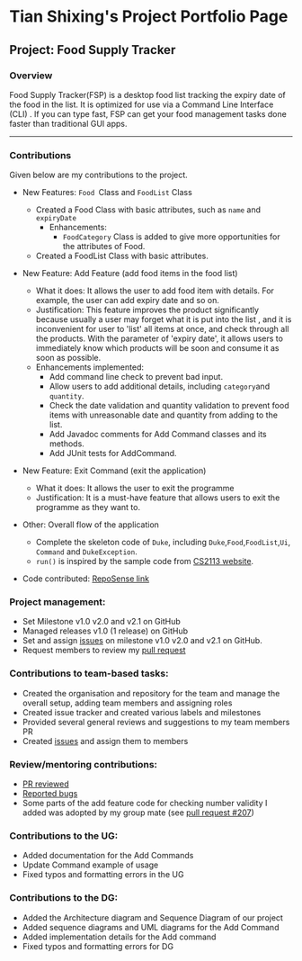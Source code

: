 # Tian Shixing's Project Portfolio Page
## Project: Food Supply Tracker

### Overview
Food Supply Tracker(FSP) is a desktop food list tracking the expiry date of the food in the list.
It is optimized for use via a Command Line Interface (CLI) . 
If you can type fast, FSP can get your food management tasks done faster than traditional GUI apps.

---

### Contributions
Given below are my contributions to the project.

+ New Features: `Food `Class and `FoodList` Class
  + Created a Food Class with basic attributes, such as `name` and `expiryDate`
    + Enhancements:
      + `FoodCategory` Class is added to give more opportunities for the attributes of Food.
  + Created a FoodList Class with basic attributes.

+ New Feature: Add Feature (add food items in the food list)
  + What it does: It allows the user to add food item with details. For example, the user can add expiry date and so on. 
  + Justification: This feature improves the product significantly because usually a user may forget what it is put into the list
  , and it is inconvenient for user to 'list' all items at once, and check through all the products. 
  With the parameter of 'expiry date', it allows users to immediately know which products will be soon and consume it 
  as soon as possible. 
  + Enhancements implemented: 
    + Add command line check to prevent bad input.
    + Allow users to add additional details, including `category`and `quantity`.
    + Check the date validation and quantity validation to prevent food items with 
unreasonable date and quantity from adding to the list.
    + Add Javadoc comments for Add Command classes and its methods.
    + Add JUnit tests for AddCommand.

+ New Feature: Exit Command (exit the application)
  + What it does: It allows the user to exit the programme
  + Justification: It is a must-have feature that allows users to exit the programme as they want to.
  
+ Other: Overall flow of the application
  + Complete the skeleton code of `Duke`, including `Duke`,`Food`,`FoodList`,`Ui`, `Command` and `DukeException`.
  + `run()` is inspired by the sample code from [CS2113 website](https://nus-cs2113-ay2223s2.github.io/website/schedule/week7/project.html). 
+ Code contributed: [RepoSense link](https://nus-cs2113-ay2223s2.github.io/tp-dashboard/?search=tsx0314&sort=groupTitle&sortWithin=title&timeframe=commit&mergegroup=&groupSelect=groupByRepos&breakdown=true&checkedFileTypes=docs~functional-code~test-code~other&since=2023-02-17&tabOpen=true&tabType=authorship&tabAuthor=tsx0314&tabRepo=AY2223S2-CS2113-W13-3%2Ftp%5Bmaster%5D&authorshipIsMergeGroup=false&authorshipFileTypes=docs~functional-code~test-code~other&authorshipIsBinaryFileTypeChecked=false&authorshipIsIgnoredFilesChecked=false)


### Project management:
  + Set Milestone v1.0 v2.0 and v2.1 on GitHub
  + Managed releases v1.0 (1 release) on GitHub
  + Set and assign [issues](https://github.com/AY2223S2-CS2113-W13-3/tp/issues?q=is%3Aissuea+author%3Atsx0314+is%3Aclosed) on milestone v1.0 v2.0 and v2.1 on GitHub.
  + Request members to review my [pull request](https://github.com/AY2223S2-CS2113-W13-3/tp/pulls/tsx0314) 
  
### Contributions to team-based tasks: 
  + Created the organisation and repository for the team and manage the overall setup, adding team members and assigning roles 
  + Created issue tracker and created various labels and milestones
  + Provided several general reviews and suggestions to my team members PR
  + Created [issues](https://github.com/AY2223S2-CS2113-W13-3/tp/issues?q=author%3Atsx0314) and assign them to members

### Review/mentoring contributions:
  + [PR reviewed](https://github.com/AY2223S2-CS2113-W13-3/tp/issues?q=reviewed-by%3Atsx0314)
  + [Reported bugs](https://github.com/AY2223S2-CS2113-W13-3/tp/issues?q=author%3Atsx0314+label%3Atype.Bug)
  + Some parts of the add feature code for checking number validity I added was adopted by my group mate (see [pull request #207](https://github.com/AY2223S2-CS2113-W13-3/tp/pull/207))

### Contributions to the UG:
+ Added documentation for the Add Commands
+ Update Command example of usage
+ Fixed typos and formatting errors in the UG

### Contributions to the DG:
+ Added the Architecture diagram and Sequence Diagram of our project
+ Added sequence diagrams and UML diagrams for the Add Command
+ Added implementation details for the Add command
+ Fixed typos and formatting errors for DG

